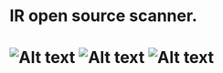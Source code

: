 IR open source scanner. 
==
![Alt text](https://github.com/Groundexp/IR-scanner/blob/master/photos/scanner.png "Optional title")
![Alt text](https://github.com/Groundexp/IR-scanner/blob/master/photos/tea.png "Optional title")
![Alt text](https://github.com/Groundexp/IR-scanner/blob/master/photos/arm.jpg "Optional title")
==



